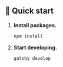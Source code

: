 ## 🚀 Quick start
1.  **Install packages.**

    ```sh
    npm install
    ```
1.  **Start developing.**

    ```sh
    gatsby develop
    ```
